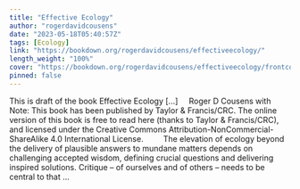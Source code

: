 ```yaml
---
title: "Effective Ecology"
author: "rogerdavidcousens"
date: "2023-05-18T05:40:57Z"
tags: [Ecology]
link: "https://bookdown.org/rogerdavidcousens/effectiveecology/"
length_weight: "100%"
cover: "https://bookdown.org/rogerdavidcousens/effectiveecology/frontcover.jpg"
pinned: false
---
```


This is draft of the book Effective Ecology [...]     Roger D Cousens with     Note: This book has been published by Taylor & Francis/CRC. The online version of this book is free to read here (thanks to Taylor & Francis/CRC), and licensed under the Creative Commons Attribution-NonCommercial-ShareAlike 4.0 International License.         The elevation of ecology beyond the delivery of plausible answers to mundane matters depends on challenging accepted wisdom, defining crucial questions and delivering inspired solutions. Critique – of ourselves and of others – needs to be central to that ...

